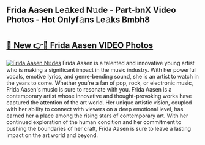 ## Frida Aasen Le𝚊ked N𝚞de - Part-bnX Video Photos - Hot Onlyf𝚊ns Le𝚊ks Bmbh8

# <h2><a href="http://ac11922.deff.icu/?id=Frida+Aasen">🔗 New 👉🔴 Frida Aasen VIDEO Photos</a></h2>

[![Frida Aasen N𝚞des](https://i.imgur.com/rIISA9y.gif)](http://ac11922.deff.icu/?id=Frida+Aasen)
Frida Aasen is a talented and innovative young artist who is making a significant impact in the music industry. With her powerful vocals, emotive lyrics, and genre-bending sound, she is an artist to watch in the years to come. Whether you're a fan of pop, rock, or electronic music, Frida Aasen's music is sure to resonate with you. Frida Aasen is a contemporary artist whose innovative and thought-provoking works have captured the attention of the art world. Her unique artistic vision, coupled with her ability to connect with viewers on a deep emotional level, has earned her a place among the rising stars of contemporary art. With her continued exploration of the human condition and her commitment to pushing the boundaries of her craft, Frida Aasen is sure to leave a lasting impact on the art world and beyond.
